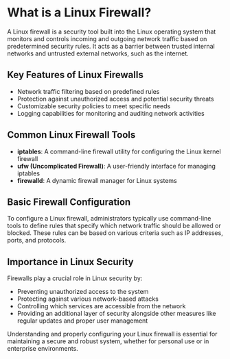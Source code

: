 # What is a Linux Firewall?

A Linux firewall is a security tool built into the Linux operating system that monitors and controls incoming and outgoing network traffic based on predetermined security rules. It acts as a barrier between trusted internal networks and untrusted external networks, such as the internet.

## Key Features of Linux Firewalls

- Network traffic filtering based on predefined rules
- Protection against unauthorized access and potential security threats
- Customizable security policies to meet specific needs
- Logging capabilities for monitoring and auditing network activities

## Common Linux Firewall Tools

- **iptables**: A command-line firewall utility for configuring the Linux kernel firewall
- **ufw (Uncomplicated Firewall)**: A user-friendly interface for managing iptables
- **firewalld**: A dynamic firewall manager for Linux systems

## Basic Firewall Configuration

To configure a Linux firewall, administrators typically use command-line tools to define rules that specify which network traffic should be allowed or blocked. These rules can be based on various criteria such as IP addresses, ports, and protocols.

## Importance in Linux Security

Firewalls play a crucial role in Linux security by:

- Preventing unauthorized access to the system
- Protecting against various network-based attacks
- Controlling which services are accessible from the network
- Providing an additional layer of security alongside other measures like regular updates and proper user management

Understanding and properly configuring your Linux firewall is essential for maintaining a secure and robust system, whether for personal use or in enterprise environments.